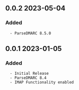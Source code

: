 ## 0.0.2 2023-05-04 <dave at tiredofit dot ca>

   ### Added
      - ParseDMARC 8.5.0


## 0.0.1 2023-01-05 <dave at tiredofit dot ca>

   ### Added
      - Initial Release
      - ParseDMARC 8.4
      - IMAP Functionality enabled


